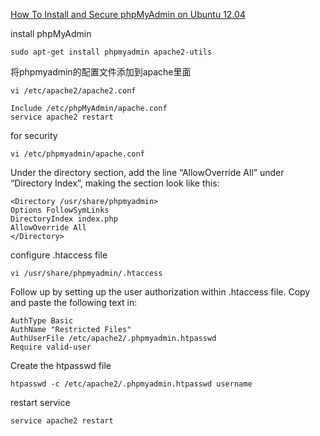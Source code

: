 [How To Install and Secure phpMyAdmin on Ubuntu 12.04](https://www.digitalocean.com/community/tutorials/how-to-install-and-secure-phpmyadmin-on-ubuntu-12-04)

install phpMyAdmin
    
    sudo apt-get install phpmyadmin apache2-utils

将phpmyadmin的配置文件添加到apache里面

    vi /etc/apache2/apache2.conf

    Include /etc/phpMyAdmin/apache.conf
    service apache2 restart

for security

    vi /etc/phpmyadmin/apache.conf

Under the directory section, add the line “AllowOverride All” under “Directory Index”, making the section look like this:

    <Directory /usr/share/phpmyadmin>
    Options FollowSymLinks
    DirectoryIndex index.php
    AllowOverride All
    </Directory>

configure .htaccess file

    vi /usr/share/phpmyadmin/.htaccess

Follow up by setting up the user authorization within .htaccess file. Copy and paste the following text in:

    AuthType Basic
    AuthName "Restricted Files"
    AuthUserFile /etc/apache2/.phpmyadmin.htpasswd
    Require valid-user

Create the htpasswd file

    htpasswd -c /etc/apache2/.phpmyadmin.htpasswd username

restart service

    service apache2 restart

